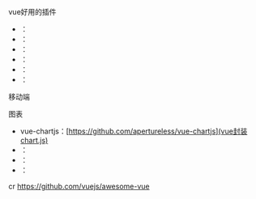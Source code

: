 vue好用的插件
- ：[]()
- ：[]()
- ：[]()
- ：[]()
- ：[]()
- ：[]()


移动端



图表
- vue-chartjs：[https://github.com/apertureless/vue-chartjs](vue封装chart.js)
- ：[]()
- ：[]()
- ：[]()


cr https://github.com/vuejs/awesome-vue